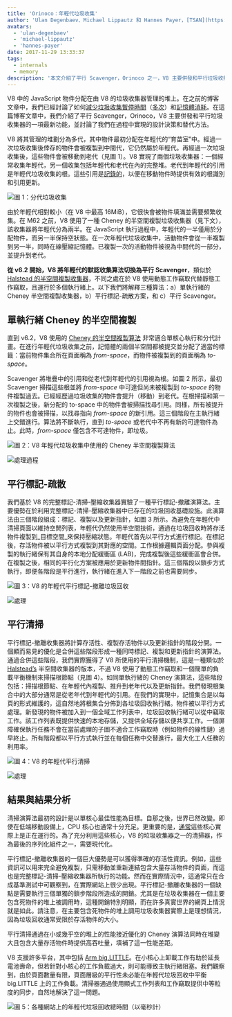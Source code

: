 ```yaml
---
title: 'Orinoco：年輕代垃圾收集'
author: 'Ulan Degenbaev、Michael Lippautz 和 Hannes Payer，[TSAN](https://github.com/google/sanitizers/wiki/ThreadSanitizerCppManual) 的朋友們'
avatars:
  - 'ulan-degenbaev'
  - 'michael-lippautz'
  - 'hannes-payer'
date: 2017-11-29 13:33:37
tags:
  - internals
  - memory
description: '本文介紹了平行 Scavenger，Orinoco 之一，V8 主要併發和平行垃圾收集器的最新功能之一。'
---
```

V8 中的 JavaScript 物件分配在由 V8 的垃圾收集器管理的堆上。在之前的博客文章中，我們已經討論了如何[減少垃圾收集暫停時間](/blog/jank-busters)（[多次](/blog/orinoco)）和[記憶體消耗](/blog/optimizing-v8-memory)。在這篇博客文章中，我們介紹了平行 Scavenger，Orinoco，V8 主要併發和平行垃圾收集器的一項最新功能，並討論了我們在過程中實現的設計決策和替代方法。

<!--truncate-->
V8 將其管理的堆劃分為多代，其中物件最初分配在年輕代的“育苗室”中。經過一次垃圾收集後倖存的物件會被複製到中間代，它仍然屬於年輕代。再經過一次垃圾收集後，這些物件會被移動到老代（見圖 1）。V8 實現了兩個垃圾收集器：一個經常收集年輕代，另一個收集包括年輕代和老代在內的完整堆。老代到年輕代的引用是年輕代垃圾收集的根。這些引用是[記錄的](/blog/orinoco)，以便在移動物件時提供有效的根識別和引用更新。

![圖 1：分代垃圾收集](/_img/orinoco-parallel-scavenger/generational-gc.png)

由於年輕代相對較小（在 V8 中最高 16MiB），它很快會被物件填滿並需要頻繁收集。在 M62 之前，V8 使用了一種 Cheney 的半空間複製垃圾收集器（見下文），該收集器將年輕代分為兩半。在 JavaScript 執行過程中，年輕代的一半僅用於分配物件，而另一半保持空狀態。在一次年輕代垃圾收集中，活動物件會從一半複製到另一半，同時在線壓縮記憶體。已複製一次的活動物件被視為中間代的一部分，並提升到老代。

**從 v6.2 開始，V8 將年輕代的默認收集算法切換為平行 Scavenger**，類似於 [Halstead 的半空間複製收集器](https://dl.acm.org/citation.cfm?id=802017)，不同之處在於 V8 使用動態工作竊取代替靜態工作竊取，且運行於多個執行緒上。以下我們將解釋三種算法：a）單執行緒的 Cheney 半空間複製收集器，b）平行標記-疏散方案，和 c）平行 Scavenger。

## 單執行緒 Cheney 的半空間複製

直到 v6.2，V8 使用的 [Cheney 的半空間複製算法](https://dl.acm.org/citation.cfm?doid=362790.362798) 非常適合單核心執行和分代計畫。在進行年輕代垃圾收集之前，記憶體的兩個半空間都被提交並分配了適當的標籤：當前物件集合所在頁面稱為 _from-space_，而物件被複製到的頁面稱為 _to-space_。

Scavenger 將堆疊中的引用和從老代到年輕代的引用視為根。如圖 2 所示，最初 Scavenger 掃描這些根並將 _from-space_ 中可達但尚未被複製到 _to-space_ 的物件複製過去。已經經歷過垃圾收集的物件會提升（移動）到老代。在根掃描和第一次複製之後，新分配的 to-space 中的物件會被掃描找尋引用。同樣，所有被提升的物件也會被掃描，以找尋指向 _from-space_ 的新引用。這三個階段在主執行緒上交錯進行。算法將不斷執行，直到 _to-space_ 或老代中不再有新的可達物件為止。此時，_from-space_ 僅包含不可達物件，即垃圾。

![圖 2：V8 年輕代垃圾收集中使用的 Cheney 半空間複製算法](/_img/orinoco-parallel-scavenger/cheneys-semispace-copy.png)

![處理過程](/_img/orinoco-parallel-scavenger/cheneys-semispace-copy-processing.png)

## 平行標記-疏散

我們基於 V8 的完整標記-清掃-壓縮收集器實驗了一種平行標記-撤離演算法。主要優勢在於利用完整標記-清掃-壓縮收集器中已存在的垃圾回收基礎設施。此演算法由三個階段組成：標記、複製以及更新指針，如圖 3 所示。為避免在年輕代中清掃頁面以維持空閒列表，年輕代仍然使用半空間技術，通過在垃圾回收時將存活物件複製到_目標空間_來保持壓縮狀態。年輕代首先以平行方式進行標記。在標記後，存活物件被以平行方式複製到其對應的空間。工作根據邏輯頁面分配。參與複製的執行緒保有其自身的本地分配緩衝區 (LAB)，完成複製後這些緩衝區會合併。在複製之後，相同的平行化方案被應用於更新物件間指針。這三個階段以鎖步方式執行，即便各階段是平行進行，執行緒在進入下一階段之前也需要同步。

![圖 3：V8 的年輕代平行標記-撤離垃圾回收](/_img/orinoco-parallel-scavenger/parallel-mark-evacuate.png)

![處理](/_img/orinoco-parallel-scavenger/parallel-mark-evacuate-processing.png)

## 平行清掃

平行標記-撤離收集器將計算存活性、複製存活物件以及更新指針的階段分開。一個顯而易見的優化是合併這些階段形成一種同時標記、複製和更新指針的演算法。通過合併這些階段，我們實際獲得了 V8 所使用的平行清掃機制，這是一種類似於[Halstead’s](https://dl.acm.org/citation.cfm?id=802017) 半空間收集器的版本，不過 V8 使用了動態工作竊取和一個簡單的負載平衡機制來掃描根節點（見圖 4）。如同單執行緒的 Cheney 演算法，這些階段包括：掃描根節點、在年輕代內複製、推升到老年代以及更新指針。我們發現根集合中的大部分通常是從老年代到年輕代的引用。在我們的實現中，記憶集合是以每頁的形式維護的，這自然地將根集合分佈到各垃圾回收執行緒。物件被以平行方式處理。新發現的物件被加入到一個全域工作列表中，垃圾回收執行緒可以從中竊取工作。該工作列表既提供快速的本地存儲，又提供全域存儲以便共享工作。一個屏障確保執行任務不會在當前處理的子圖不適合工作竊取時（例如物件的線性鏈）過早終止。所有階段都以平行方式執行並在每個任務中交替進行，最大化工人任務的利用率。

![圖 4：V8 的年輕代平行清掃](/_img/orinoco-parallel-scavenger/parallel-scavenge.png)

![處理](/_img/orinoco-parallel-scavenger/parallel-scavenge-processing.png)

## 結果與結果分析

清掃演算法最初的設計是以單核心最佳性能為目標。自那之後，世界已然改變。即使在低端移動設備上，CPU 核心也通常十分充足。更重要的是，[通常](https://dl.acm.org/citation.cfm?id=2968469)這些核心實際上是正在運行的。為了充分利用這些核心，V8 的垃圾收集器之一的清掃器，作為最後的序列化組件之一，需要現代化。

平行標記-撤離收集器的一個巨大優勢是可以獲得準確的存活性資訊。例如，這些資訊可以用來完全避免複製，只需移動並重新連結包含大量存活物件的頁面，而這也是完整標記-清掃-壓縮收集器所執行的功能。然而在實際情況中，這通常只在合成基準測試中可觀察到，在實際網站上很少出現。平行標記-撤離收集器的一個缺點是需要執行三個單獨的鎖步階段所造成的開銷。尤其是在垃圾收集器在一個主要包含死物件的堆上被調用時，這種開銷特別明顯，而在許多真實世界的網頁上情況就是如此。請注意，在主要包含死物件的堆上調用垃圾收集器實際上是理想情況，因為垃圾回收通常受限於存活物件的大小。

平行清掃通過在小或幾乎空的堆上的性能接近優化的 Cheney 演算法同時在堆變大且包含大量存活物件時提供高吞吐量，填補了這一性能差距。

V8 支援許多平台，其中包括 [Arm big.LITTLE](https://developer.arm.com/technologies/big-little)。在小核心上卸載工作有助於延長電池壽命，但若針對小核心的工作負載過大，則可能導致主執行緒阻塞。我們觀察到，由於頁面數量有限，頁面層級的平行性未必能在年輕代垃圾回收中平衡 big.LITTLE 上的工作負載。清掃器通過使用顯式工作列表和工作竊取提供中等粒度的同步，自然地解決了這一問題。

![圖 5：各種網站上的年輕代垃圾回收總時間（以毫秒計）](/_img/orinoco-parallel-scavenger/results.png)
